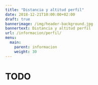 ```yaml
---
title: "Distancia y altitud perfil"
date: 2018-12-21T10:00:00+02:00
draft: true
bannerimage: /img/header-background.jpg
bannertext: Distancia y altitud perfil
url: /informacion/perfil/
menu:
  main:
    parent: informacion
    weight: 30
---
```


# TODO
